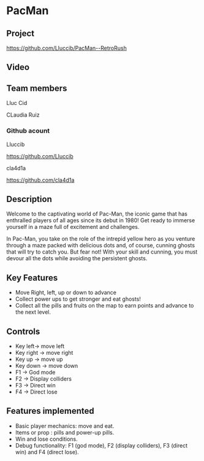 # PacMan
## Project
https://github.com/Lluccib/PacMan--RetroRush

## Video

## Team members
Lluc Cid

CLaudia Ruiz

### Github acount

Lluccib

https://github.com/Lluccib

cla4d1a

https://github.com/cla4d1a

## Description

Welcome to the captivating world of Pac-Man, the iconic game that has enthralled players of all ages since its debut in 1980! Get ready to immerse yourself in a maze full of excitement and challenges.

In Pac-Man, you take on the role of the intrepid yellow hero as you venture through a maze packed with delicious dots and, of course, cunning ghosts that will try to catch you. But fear not! With your skill and cunning, you must devour all the dots while avoiding the persistent ghosts.

## Key Features

 - Move Right, left, up or down to advance
 - Collect power ups to get stronger and eat ghosts!
 - Collect all the pills and fruits on the map to earn points and advance to the next level.

## Controls

 - Key left-> move left
 - Key right  -> move right
 - Key up -> move up
 - Key down -> move down
 - F1 -> God mode
 - F2 -> Display colliders
 - F3 -> Direct win
 - F4 -> Direct lose

## Features implemented
 - Basic player mechanics: move and eat.
 - Items or prop : pills and power-up pills.
 - Win and lose conditions.
 - Debug functionality: F1 (god mode), F2 (display colliders), F3 (direct win) and F4 (direct lose).
   
